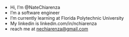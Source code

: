 - Hi, I’m @NateChiarenza
- I’m a software engineer
- I’m currently learning at Florida Polytechnic University
- My linkedin is linkedin.com/in/nchiarenza
- reach me at nechiarenza@gmail.com

<!---
NateChiarenza/NateChiarenza is a ✨ special ✨ repository because its `README.md` (this file) appears on your GitHub profile.
You can click the Preview link to take a look at your changes.
--->
